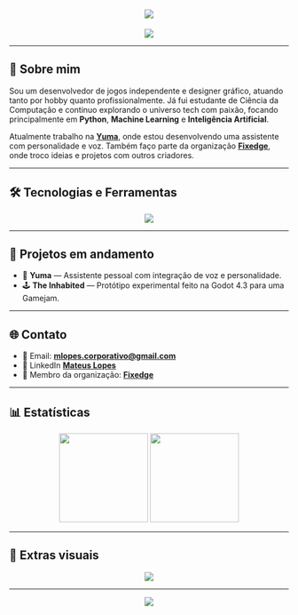 <h1 align="center">
  <img src="https://capsule-render.vercel.app/api?type=waving&height=200&color=8000FF&text=MATEUS%20LOPES&textBg=false&fontColor=ffffff&fontSize=40&fontAlignY=30&desc=Software%20Developer&descAlignY=45&reversal=false&descSize=18" />
</h1>

<p align="center">
  <img src="https://readme-typing-svg.herokuapp.com?font=Fira+Code&weight=600&size=22&pause=1000&color=A259FF&center=true&vCenter=true&width=435&lines=Apaixonado+por+IA+e+ML+%F0%9F%96%B2%EF%B8%8F;Designer+Gr%C3%A1fico+%F0%9F%96%8C%EF%B8%8F;Desenvolvedor+de+Jogos+%F0%9F%8E%AE;Dublador+%F0%9F%8E%99%EF%B8%8F" />
</p>

---

## 💜 Sobre mim

Sou um desenvolvedor de jogos independente e designer gráfico, atuando tanto por hobby quanto profissionalmente. Já fui estudante de Ciência da Computação e continuo explorando o universo tech com paixão, focando principalmente em **Python**, **Machine Learning** e **Inteligência Artificial**.

Atualmente trabalho na **[Yuma](https://github.com/Etamus/Yuma)**, onde estou desenvolvendo uma assistente com personalidade e voz. Também faço parte da organização [**Fixedge**](https://github.com/Fixedge), onde troco ideias e projetos com outros criadores.

---

## 🛠️ Tecnologias e Ferramentas

<div align="center">
  <img src="https://skillicons.dev/icons?i=python,cpp,js,vba,html,css,unity,unreal,godot,photoshop,blender,gcloud" />
</div>

---

## 🚀 Projetos em andamento

- 🧠 **Yuma** — Assistente pessoal com integração de voz e personalidade.
- 🕹️ **The Inhabited** — Protótipo experimental feito na Godot 4.3 para uma Gamejam.

---

## 🌐 Contato

- 📧 Email: **mlopes.corporativo@gmail.com**
- 🔗 LinkedIn [**Mateus Lopes**](https://www.linkedin.com/in/mateuslopesd)
- 🏢 Membro da organização: [**Fixedge**](https://github.com/Fixedge)

---

## 📊 Estatísticas

<div align="center">
  <img height="160em" src="https://github-readme-stats.vercel.app/api?username=Etamus&show_icons=true&theme=purple&hide_border=true&title_color=bf69ff&icon_color=bf69ff"/>
  <img height="160em" src="https://github-readme-stats.vercel.app/api/top-langs/?username=Etamus&layout=compact&theme=purple&hide_border=true&title_color=bf69ff"/>
</div>

---

## 🎨 Extras visuais


<p align="center">
  <img src="https://github-profile-trophy.vercel.app/?username=Etamus&theme=gruvbox&no-frame=true&column=7&title=Stars,Followers,Commit,Issues,PullRequest,Repositories,Commits" />
</p>

---

<p align="center">
  <img src="https://capsule-render.vercel.app/api?type=waving&color=8000FF&height=120&section=footer"/>
</p>
